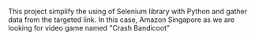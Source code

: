 This project simplify the using of Selenium library with Python and gather data from the targeted link. In this case, Amazon Singapore as we are looking for video game named "Crash Bandicoot"
